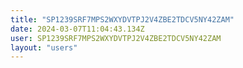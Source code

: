 ```yaml
---
title: "SP1239SRF7MPS2WXYDVTPJ2V4ZBE2TDCV5NY42ZAM"
date: 2024-03-07T11:04:43.134Z
user: SP1239SRF7MPS2WXYDVTPJ2V4ZBE2TDCV5NY42ZAM
layout: "users"
---
```

    